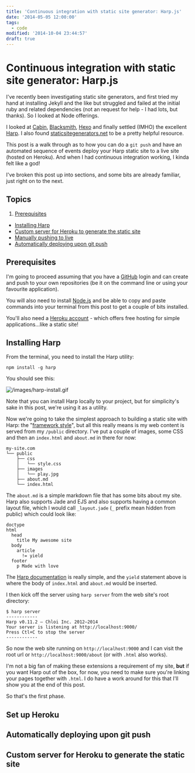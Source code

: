 ```yaml
---
title: 'Continuous integration with static site generator: Harp.js'
date: '2014-05-05 12:00:00'
tags:
  - code
modified: '2014-10-04 23:44:57'
draft: true
---
```

# Continuous integration with static site generator: Harp.js

I've recently been investigating static site generators, and first tried my hand at installing Jekyll and the like but struggled and failed at the initial ruby and related dependencies (not an request for help - I had lots, but thanks). So I looked at Node offerings.

I looked at [Cabin](http://cabinjs.com), [Blacksmith](https://github.com/flatiron/blacksmith), [Hexo](http://zespia.tw/hexo/) and finally settled (IMHO) the excellent [Harp](http://harpjs.com). I also found [staticsitegenerators.net](http://staticsitegenerators.net/) to be a pretty helpful resource.

This post is a walk through as to how you can do a `git push` and have an automated sequence of events deploy your Harp static site to a live site (hosted on Heroku). And when I had continuous integration working, I kinda felt like a god!

I've broken this post up into sections, and some bits are already familiar,
just right on to the next.

<!-- more -->

## Topics

1. [Prerequisites](#prerequisites)
- [Installing Harp](#gettingharp)
- [Custom server for Heroku to generate the static site](#customserverforherokutogeneratethestaticsite)
- [Manually pushing to live](#manuallypushingtolive)
- [Automatically deploying upon git push](#automaticallydeployingupongitpush)

## Prerequisites

I'm going to proceed assuming that you have a [GitHub](http://github.com) login
and can create and push to your own repositories (be it on the command line or using your favourite application).

You will also need to install [Node.js](http://nodejs.org) and be able to copy
and paste commands into your terminal from this post to get a couple of bits
installed.

You'll also need a [Heroku account](https://www.heroku.com/) - which offers free hosting for simple applications...like a static site!

## Installing Harp

From the terminal, you need to install the Harp utility:

```nohighlight
npm install -g harp
```

You should see this:

![/images/harp-install.gif](/images/harp-install.gif)

Note that you can install Harp locally to your project, but for simplicity's sake in this post, we're using it as a utility.

Now we're going to take the simplest approach to building a static site with Harp: the "[framework style]()", but all this really means is my web content is served from my `/public` directory. I've put a couple of images, some CSS and then an `index.html` and `about.md` in there for now:

```nohighlight
my-site.com
└── public
    ├── css
    │   └── style.css
    ├── images
    │   └── play.jpg
    ├── about.md
    └── index.html
```

The `about.md` is a simple markdown file that has some bits about my site. Harp
also supports Jade and EJS and also supports having a common layout file, which
I would call `_layout.jade` (`_` prefix mean hidden from public) which could look like:

```jade
doctype
html
  head
    title My awesome site
  body
    article
      != yield
  footer
    p Made with love
```

The [Harp documentation](http://harpjs.com/docs/) is really simple, and the
`yield` statement above is where the body of `index.html` and `about.md` would
be inserted.

I then kick off the server using `harp server` from the web site's root directory:

```nohighlight
$ harp server
------------
Harp v0.11.2 – Chloi Inc. 2012–2014
Your server is listening at http://localhost:9000/
Press Ctl+C to stop the server
------------
```

So now the web site running on `http://localhost:9000` and I can visit the root
url or `http://localhost:9000/about` (or with `.html` also works).

I'm not a big fan of making these extensions a requirement of my site, **but**
if you want Harp out of the box, for now, you need to make sure you're linking
your pages together with `.html`. I do have a work around for this that I'll show you at the end of this post.

So that's the first phase.

## Set up Heroku



## Automatically deploying upon git push

## Custom server for Heroku to generate the static site
